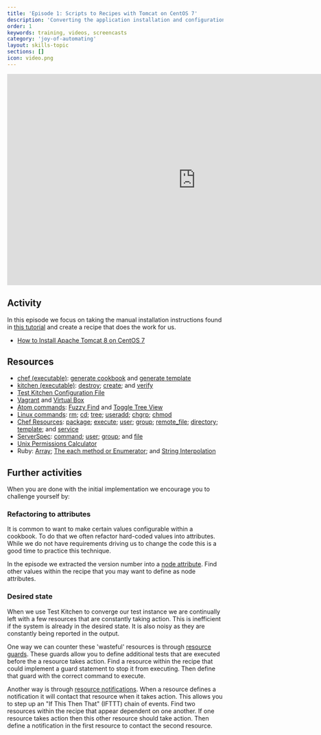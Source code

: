 ```yaml
---
title: 'Episode 1: Scripts to Recipes with Tomcat on CentOS 7'
description: 'Converting the application installation and configuration instructions into tested recipes. In this episode we initially install Tomcat onto CentOS 7.'
order: 1
keywords: training, videos, screencasts
category: 'joy-of-automating'
layout: skills-topic
sections: []
icon: video.png
---
```


<iframe width="877" height="493" src="https://www.youtube.com/embed/FOYc_SGWE-0?list=PL11cZfNdwNyORJfIYA8t07PRMchyDXIjq" frameborder="0" allowfullscreen></iframe>
<p/>

## Activity

In this episode we focus on taking the manual installation instructions found in [this tutorial](https://www.digitalocean.com/community/tutorials/how-to-install-apache-tomcat-8-on-centos-7) and create a recipe that does the work for us.

* [How to Install Apache Tomcat 8 on CentOS 7](https://www.digitalocean.com/community/tutorials/how-to-install-apache-tomcat-8-on-centos-7)

## Resources

* [chef (executable)](https://docs.chef.io/ctl_chef.html): [generate cookbook](https://docs.chef.io/ctl_chef.html#chef-generate-cookbook) and [generate template](https://docs.chef.io/ctl_chef.html#chef-generate-template)
* [kitchen (executable)](https://docs.chef.io/ctl_kitchen.html): [destroy](https://docs.chef.io/ctl_kitchen.html#kitchen-destroy); [create](https://docs.chef.io/ctl_kitchen.html#kitchen-create); and [verify](https://docs.chef.io/ctl_kitchen.html#kitchen-verify)
* [Test Kitchen Configuration File](https://docs.chef.io/config_yml_kitchen.html)
* [Vagrant](https://docs.chef.io/plugin_kitchen_vagrant.html) and [Virtual Box](https://www.vagrantup.com/docs/virtualbox/)
* [Atom commands](http://flight-manual.atom.io/): [Fuzzy Find](http://flight-manual.atom.io/getting-started/sections/atom-basics/) and [Toggle Tree View](http://flight-manual.atom.io/getting-started/sections/atom-basics/)
* [Linux commands](http://www.mediacollege.com/linux/command/linux-command.html): [rm](http://www.mediacollege.com/cgi-bin/man/page.cgi?topic=rm); [cd](http://www.rapidtables.com/code/linux/cd.htm); [tree](http://www.computerhope.com/unix/tree.htm); [useradd](http://www.mediacollege.com/cgi-bin/man/page.cgi?topic=useradd); [chgrp](http://www.mediacollege.com/cgi-bin/man/page.cgi?topic=chgrp); [chmod](http://www.mediacollege.com/cgi-bin/man/page.cgi?topic=chmod)
* [Chef Resources](https://docs.chef.io/resources.html): [package](https://docs.chef.io/resource_package.html); [execute](https://docs.chef.io/resource_execute.html); [user](https://docs.chef.io/resource_user.html); [group](https://docs.chef.io/resource_group.html); [remote_file](https://docs.chef.io/resource_remote_file.html); [directory](https://docs.chef.io/resource_directory.html); [template](https://docs.chef.io/resource_template.html); and [service](https://docs.chef.io/resource_service.html)
* [ServerSpec](http://serverspec.org/): [command](http://serverspec.org/resource_types.html#command); [user](http://serverspec.org/resource_types.html#user); [group](http://serverspec.org/resource_types.html#group); and [file](http://serverspec.org/resource_types.html#file)
* [Unix Permissions Calculator](http://permissions-calculator.org/)
* Ruby: [Array](http://www.rubydoc.info/stdlib/core/2.1.6/Array); [The each method or Enumerator](http://www.rubydoc.info/stdlib/core/2.1.6/Enumerator); and [String Interpolation](https://en.wikibooks.org/wiki/Ruby_Programming/Syntax/Literals#Interpolation)

## Further activities

When you are done with the initial implementation we encourage you to challenge yourself by:

### Refactoring to attributes

It is common to want to make certain values configurable within a cookbook. To do that we often refactor hard-coded values into attributes. While we do not have requirements driving us to change the code this is a good time to practice this technique.

In the episode we extracted the version number into a [node attribute](https://docs.chef.io/attributes.html#attribute-files). Find other values within the recipe that you may want to define as node attributes.

### Desired state

When we use Test Kitchen to converge our test instance we are continually left with a few resources that are constantly taking action. This is inefficient if the system is already in the desired state. It is also noisy as they are constantly being reported in the output.

One way we can counter these 'wasteful' resources is through [resource guards](https://docs.chef.io/resources.html#guards). These guards allow you to define additional tests that are executed before the a resource takes action. Find a resource within the recipe that could implement a guard statement to stop it from executing. Then define that guard with the correct command to execute.

Another way is through [resource notifications](https://docs.chef.io/resources.html#notifications). When a resource defines a notification it will contact that resource when it takes action. This allows you to step up an "If This Then That" (IFTTT) chain of events. Find two resources within the recipe that appear dependent on one another. If one resource takes action then this other resource should take action. Then define a notification in the first resource to contact the second resource.
